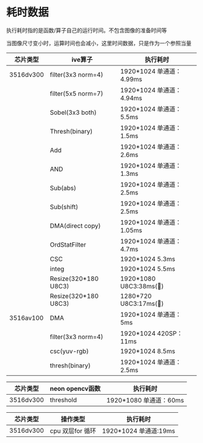 # 耗时数据

执行耗时指的是函数/算子自己的运行时间。不包含图像的准备时间等

当图像尺寸变小时，运算时间也会减小，这里时间数据，只是作为一个参照当量

| 芯片类型 | ive算子|执行耗时|
|---|---|---|
|3516dv300|filter(3x3 norm=4)|1920*1024 单通道：4.99ms|
||filter(5x5 norm=7)|1920*1024 单通道：4.94ms|
||Sobel(3x3 both)|1920*1024 单通道：5.5ms|
||Thresh(binary)|1920*1024 单通道：1.5ms|
||Add|1920*1024 单通道：2.6ms|
||AND|1920*1024 单通道：1.3ms|
||Sub(abs)|1920*1024 单通道：2.5ms|
||Sub(shift)|1920*1024 单通道：2.5ms|
||DMA(direct copy)|1920*1024 单通道：1.05ms|
||OrdStatFilter|1920*1024 单通道：4.7ms|
||CSC|1920*1024 5.3ms|
||integ|1920*1024 5.5ms|
||Resize(320*180 U8C3)|1920*1080 U8C3:38ms(🤔)|
||Resize(320*180 U8C3)|1280*720 U8C3:17ms(🤔)|
|3516av100|DMA|1920*1024 单通道： 5ms|
||filter(3x3 norm=4)|1920*1024 420SP：11ms|
||csc(yuv-rgb)|1920*1024  8.5ms|
||thresh(binary)|1920*1024 单通道：2.5ms|

|芯片类型|neon opencv函数|执行耗时|
|--|--|--|
|3516dv300|threshold|1920*1080 单通道：60ms|

|芯片类型|操作类型|执行耗时|
|--|--|--|
|3516dv300|cpu 双层for 循环|1920*1024 单通道:19ms|